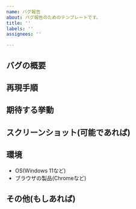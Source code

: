 ```yaml
---
name: バグ報告
about: バグ報告のためのテンプレートです。
title: ''
labels: ''
assignees: ''

---
```


## バグの概要

## 再現手順

## 期待する挙動

## スクリーンショット(可能であれば)

## 環境
- OS(Windows 11など)
- ブラウザの製品(Chromeなど)

## その他(もしあれば)
